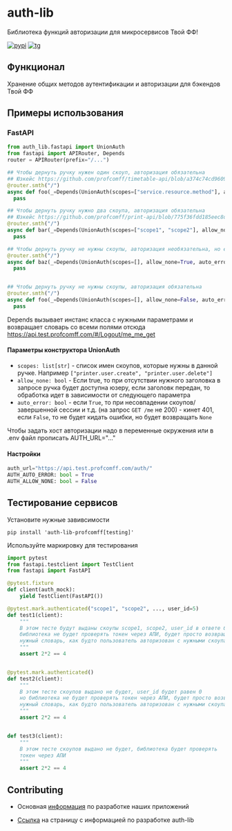 # auth-lib
Библиотека функций авторизации для микросервисов Твой ФФ!

[![pypi](https://img.shields.io/pypi/dm/auth-lib-profcomff?label=PIP%20INSTALLS&style=for-the-badge)](https://pypi.org/project/auth-lib-profcomff)
[![tg](https://img.shields.io/badge/telegram-Viribus%20unitis-brightgreen?style=for-the-badge&logo=telegram)](https://t.me/+eIMtCymYDepmN2Ey)


## Функционал
Хранение общих методов аутентификации и авторизации для бэкендов Твой ФФ

## Примеры использования
### FastAPI
```python
from auth_lib.fastapi import UnionAuth
from fastapi import APIRouter, Depends
router = APIRouter(prefix="/...")

## Чтобы дернуть ручку нужен один скоуп, авторизация обязательна
## Юзкейс https://github.com/profcomff/timetable-api/blob/a374c74cd960941100f6c923ff9c3ff706a1ed09/calendar_backend/routes/room/room.py#L45
@router.smth("/")
async def foo(_=Depends(UnionAuth(scopes=["service.resource.method"], allow_none=False, auto_error=True))):
  pass

## Чтобы дернуть ручку нужно два скоупа, авторизация обязательна
## Юзкейс https://github.com/profcomff/print-api/blob/775f36fdd185eec8d9096d3472b7730cf5ac9798/print_service/routes/user.py#L78
@router.smth("/")
async def bar(_=Depends(UnionAuth(scopes=["scope1", "scope2"], allow_none=False, auto_error=True))):
  pass

## Чтобы дернуть ручку не нужны скоупы, авторизация необязательна, но если передана недействительная сессия, то кинет ошибку
@router.smth("/")
async def baz(_=Depends(UnionAuth(scopes=[], allow_none=True, auto_error=True))):
  pass


## Чтобы дернуть ручку не нужны скоупы, авторизация обязательна
@router.smth("/")
async def foo(_=Depends(UnionAuth(scopes=[], allow_none=False, auto_error=True))):
  pass

```
Depends вызывает инстанс класса с нужными параметрами и возвращает словарь со всеми полями отсюда https://api.test.profcomff.com/#/Logout/me_me_get

#### Параметры конструктора UnionAuth
- `scopes: list[str]` - список имен скоупов, которые нужны в данной ручке. Например `["printer.user.create", "printer.user.delete"]`
- `allow_none: bool` - Если true, то при отсутствии нужного заголовка в запросе ручка будет доступна юзеру, если заголовк передан, то обработка идет в зависимости от следующего параметра
- `auto_error: bool` - если `True`, то при несовпадении скоупов/завершенной сессии и т.д. (на запрос `GET /me` не 200) - кинет 401, если `False`, то не будет кидать ошибки, но будет возвращать `None`

Чтобы задать хост авторизации надо в переменные окружения или в .env файл прописать AUTH_URL="..."

#### Настройки
```python
auth_url="https://api.test.profcomff.com/auth/"
AUTH_AUTO_ERROR: bool = True
AUTH_ALLOW_NONE: bool = False

```

## Тестирование сервисов
Установите нужные завивсимости
```shell
pip install 'auth-lib-profcomff[testing]'
```

Используйте маркировку для тестирования
```python
import pytest
from fastapi.testclient import TestClient
from fastapi import FastAPI

@pytest.fixture
def client(auth_mock):
    yield TestClient(FastAPI())

@pytest.mark.authenticated("scope1", "scope2", ..., user_id=5)
def test1(client):
    """
    В этом тесте будут выданы скоупы scope1, scope2, user_id в ответе будет равен 5
    библиотека не будет проверять токен через АПИ, будет просто возвращать
    нужный словарь, как будто пользователь авторизован с нужными скоупами
    """
    assert 2*2 == 4


@pytest.mark.authenticated()
def test2(client):
    """
    В этом тесте скоупов выдано не будет, user_id будет равен 0
    но библиотека не будет проверять токен через АПИ, будет просто возвращать
    нужный словарь, как будто пользователь авторизован с нужными скоупами
    """
    assert 2*2 == 4


def test3(client):
    """
    В этом тесте скоупов выдано не будет, библиотека будет проверять
    токен через АПИ
    """
    assert 2*2 == 4
```

## Contributing 
 - Основная [информация](https://github.com/profcomff/.github/wiki/%255Bdev%255D-Backend-%25D1%2580%25D0%25B0%25D0%25B7%25D1%2580%25D0%25B0%25D0%25B1%25D0%25BE%25D1%2582%25D0%25BA%25D0%25B0) по разработке наших приложений

 - [Ссылка](https://github.com/profcomff/auth-lib/blob/main/CONTRIBUTING.md) на страницу с информацией по разработке auth-lib
